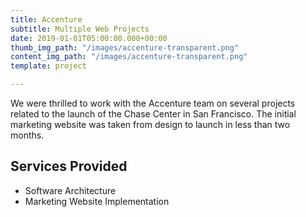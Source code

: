 ```yaml
---
title: Accenture
subtitle: Multiple Web Projects
date: 2019-01-01T05:00:00.000+00:00
thumb_img_path: "/images/accenture-transparent.png"
content_img_path: "/images/accenture-transparent.png"
template: project

---
```

We were thrilled to work with the Accenture team on several projects related to the launch of the Chase Center in San Francisco.  The initial marketing website was taken from design to launch in less than two months.

## Services Provided

* Software Architecture
* Marketing Website Implementation